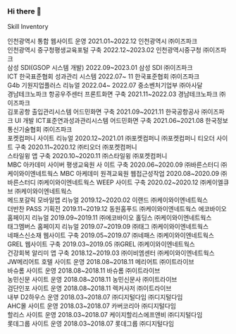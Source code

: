 ### Hi there 👋 

Skill Inventory

인천광역시 통합 웹사이트 운영	2021.01~2022.12	인천광역시	㈜이즈파크	
인천광역시 중구청평생교육포털 구축 2022.12~2023.02 인천광역시중구청 ㈜이즈파크	
삼성 SDI(GSOP 시스템 개발)	2022.09~2023.01	삼성 SDI	㈜이즈파크	
ICT 한국표준협회 성과관리 시스템	2022.07~ 11	한국표준협회	㈜이즈파크	
G4b 기원지업플러스 리뉴얼	2022.04~ 2022.07	중소벤처기업부	㈜아사달	
경남테크노파크 항공우주센터 프론트화면 구축	2021.11~2022.03	경남테크노파크	㈜이즈파크	
김포공항 출입관리시스템 어드민화면 구축	2021.09~2021.11	한국공항공사	㈜이즈파크	UI 개발
ICT표준연과성과관리시스템 어드민화면 구축	2021.06~2021.08	한국정보통신기술협회	㈜이즈파크	
포켓컴퍼니 사이트 리뉴얼	2020.12~2021.01	㈜포켓컴퍼니	㈜포켓컴퍼니
티오더 사이트 구축	2020.11~2020.12	㈜티오더	㈜포켓컴퍼니	
스타일윙 앱 구축	2020.10~2020.11	㈜스타일윙	㈜포켓컴퍼니	
MBC 아카데미 사이버 평생교육원 사 이트 구축	2020.06~2020.09	㈜바른스터디	㈜케이와이엔네트웍스
MBC 아케데미 원격교육원 웹접근성작업	2020.08~2020.09	㈜바른스터디	㈜케이와이엔네트웍스
WEEP 사이트 구축	2020.02~2020.12	㈜케이엘큐브	㈜케이와이엔네트웍스	
메드포갈릭 모바일앱 리뉴얼	2019.12~2020.02	이랜드	㈜케이와이엔네트웍스	
더반찬 PASS 기획전	2019.11~2019.12	동원홈푸드	㈜케이와이엔네트웍스
에코바이오 홈페이지 리뉴얼	2019.09~2019.11	㈜에코바이오 홀딩스	㈜케이와이엔네트웍스	
태그멤버스 홈페이지 리뉴얼	2019.07~2019.09	㈜태그	㈜케이와이엔네트웍스	
네패스신소재 웹사이트 구축	2019.05~2019.07	㈜네패스	㈜케이와이엔네트웍스	
GREL 웹사이트 구축	2019.03~2019.05	㈜GREL	㈜케이와이엔네트웍스	
건강회복 알리미 앱 구축	2018.12~2019.03	㈜이비엠센터	㈜케이와이엔네트웍스	
JW메리어트 호텔 사이트 운영	2018.08~2018.11	메리어트	㈜이트라이브	
바슈롬 사이트 운영	2018.08~2018.11	바슈롬	㈜이트라이브	
농민신문 사이트 운영	2018.08~2018.11	농민신문사	㈜이트라이브	
검단인포 사이트 운영	2018.08~2018.11	렉커사저	㈜이트라이브	
내부 D2하우스 운영	2018.03~2018.07	㈜디지털다임	㈜디지털다임	
AHC몰 사이트 운영	2018.03~2018.07	카버코리아	㈜디지털다임	
할리스 사이트 운영	2018.03~2018.07	케이지할리스에프앤비	㈜디지털다임	
롯데그룹 사이트 운영	2018.03~2018.07	롯데그룹	㈜디지털다임
 

<!--
**box3101/box3101** is a ✨ _special_ ✨ repository because its `README.md` (this file) appears on your GitHub profile.

Here are some ideas to get you started:

- 🔭 I’m currently working on ...
- 🌱 I’m currently learning ...
- 👯 I’m looking to collaborate on ...
- 🤔 I’m looking for help with ...
- 💬 Ask me about ...
- 📫 How to reach me: ...
- 😄 Pronouns: ...
- ⚡ Fun fact: ...
-->
